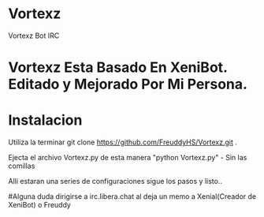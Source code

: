 # Vortexz
Vortexz Bot IRC

# Vortexz Esta Basado En XeniBot. Editado y Mejorado Por Mi Persona.

# Instalacion
Utiliza la terminar git clone  https://github.com/FreuddyHS/Vortexz.git .

Ejecta el archivo Vortexz.py de esta manera "python Vortexz.py" - Sin las comillas

Alli estaran una series de configuraciones sigue los pasos y listo..

#Alguna duda dirigirse a irc.libera.chat al deja un memo a Xenial(Creador de XeniBot) o Freuddy

